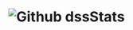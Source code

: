 # ![Github dssStats](https://github-readme-stats.vercel.app/api?username=hongmengwang&show_icons=true)
